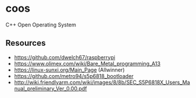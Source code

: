 # coos
C++ Open Operating System

## Resources

* https://github.com/dwelch67/raspberrypi
* https://www.olimex.com/wiki/Bare_Metal_programming_A13
* https://linux-sunxi.org/Main_Page (Allwinner)
* https://github.com/metro94/s5p6818_bootloader
* http://wiki.friendlyarm.com/wiki/images/8/8b/SEC_S5P6818X_Users_Manual_preliminary_Ver_0.00.pdf
